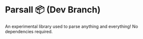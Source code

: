 # Parsall 📦 (Dev Branch)
An experimental library used to parse anything and everything! No dependencies required.
